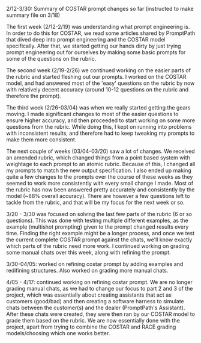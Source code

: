 2/12-3/30: Summary of COSTAR prompt changes so far (instructed to make summary file on 3/18)

The first week (2/12-2/19) was understanding what prompt engineering is. In order to do this for COSTAR, we read some articles shared by PromptPath that dived deep into prompt engineering and the COSTAR model specifically. After that, we started getting our hands dirty by just trying prompt engineering out for ourselves by making some basic prompts for some of the questions on the rubric.

The second week (2/19-2/26) we continued working on the easier parts of the rubric and started fleshing out our prompts. I worked on the COSTAR model, and had answered most of the 'easy' questions on the rubric by now with relatively decent accuracy (around 10-12 questions on the rubric and therefore the prompt).

The third week (2/26-03/04) was when we really started getting the gears moving. I made significant changes to most of the easier questions to ensure higher accuracy, and then proceeded to start working on some more questions from the rubric. While doing this, I kept on running into problems with inconsistent results, and therefore had to keep tweaking my prompts to make them more consistent.

The next couple of weeks (03/04-03/20) saw a lot of changes. We received an amended rubric, which changed things from a point based system with weightage to each prompt to an atomic rubric. Because of this, I changed all my prompts to match the new output specification. I also ended up making quite a few changes to the prompts over the course of these weeks as they seemed to work more consistently with every small change I made. Most of the rubric has now been answered pretty accurately and consistently by the model (~88% overall accuracy). There are however a few questions left to tackle from the rubric, and that will be my focus for the next week or so.

3/20 - 3/30 was focused on solving the last few parts of the rubric (6 or so questions). This was done with testing multiple different examples, as the example (multishot prompting) given to the prompt changed results every time. Finding the right example might be a longer process, and once we test the current complete COSTAR prompt against the chats, we'll know exactly which parts of the rubric need more work. I continued working on grading some manual chats over this week, along with refining the prompt. 

3/30-04/05: worked on refining costar prompt by adding examples and redifining structures. Also worked on grading more manual chats. 

4/05 - 4/17: continued working on refining costar prompt. We are no longer grading manual chats, as we had to change our focus to part 2 and 3 of the project, which was essentially about creating assistants that act as customers (good/bad) and then creating a software harness to simulate chats between the customer(s) and the dealer (PromptPath's Assistant). After these chats were created, they were then ran by our COSTAR model to grade them based on the rubric. We are now essentially done with the project, apart from trying to combine the COSTAR and RACE grading models/choosing which one works better.
